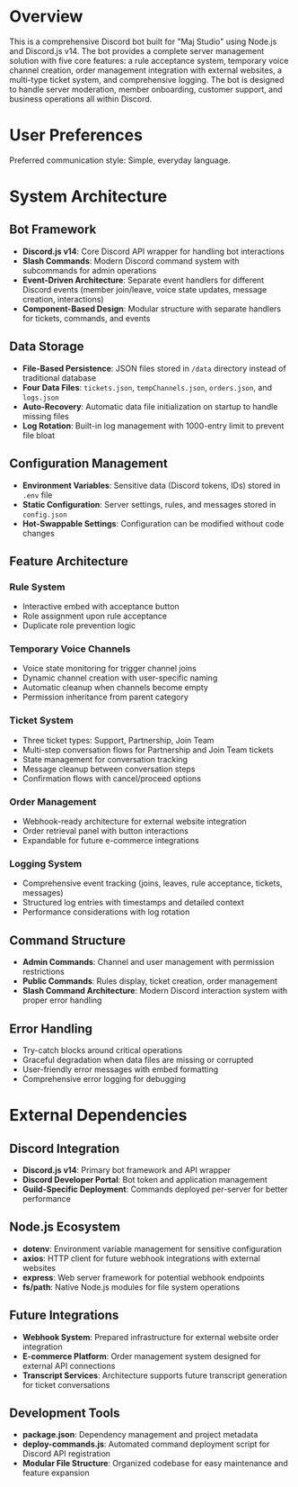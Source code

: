 # Overview

This is a comprehensive Discord bot built for "Maj Studio" using Node.js and Discord.js v14. The bot provides a complete server management solution with five core features: a rule acceptance system, temporary voice channel creation, order management integration with external websites, a multi-type ticket system, and comprehensive logging. The bot is designed to handle server moderation, member onboarding, customer support, and business operations all within Discord.

# User Preferences

Preferred communication style: Simple, everyday language.

# System Architecture

## Bot Framework
- **Discord.js v14**: Core Discord API wrapper for handling bot interactions
- **Slash Commands**: Modern Discord command system with subcommands for admin operations
- **Event-Driven Architecture**: Separate event handlers for different Discord events (member join/leave, voice state updates, message creation, interactions)
- **Component-Based Design**: Modular structure with separate handlers for tickets, commands, and events

## Data Storage
- **File-Based Persistence**: JSON files stored in `/data` directory instead of traditional database
- **Four Data Files**: `tickets.json`, `tempChannels.json`, `orders.json`, and `logs.json`
- **Auto-Recovery**: Automatic data file initialization on startup to handle missing files
- **Log Rotation**: Built-in log management with 1000-entry limit to prevent file bloat

## Configuration Management
- **Environment Variables**: Sensitive data (Discord tokens, IDs) stored in `.env` file
- **Static Configuration**: Server settings, rules, and messages stored in `config.json`
- **Hot-Swappable Settings**: Configuration can be modified without code changes

## Feature Architecture

### Rule System
- Interactive embed with acceptance button
- Role assignment upon rule acceptance
- Duplicate role prevention logic

### Temporary Voice Channels
- Voice state monitoring for trigger channel joins
- Dynamic channel creation with user-specific naming
- Automatic cleanup when channels become empty
- Permission inheritance from parent category

### Ticket System
- Three ticket types: Support, Partnership, Join Team
- Multi-step conversation flows for Partnership and Join Team tickets
- State management for conversation tracking
- Message cleanup between conversation steps
- Confirmation flows with cancel/proceed options

### Order Management
- Webhook-ready architecture for external website integration
- Order retrieval panel with button interactions
- Expandable for future e-commerce integrations

### Logging System
- Comprehensive event tracking (joins, leaves, rule acceptance, tickets, messages)
- Structured log entries with timestamps and detailed context
- Performance considerations with log rotation

## Command Structure
- **Admin Commands**: Channel and user management with permission restrictions
- **Public Commands**: Rules display, ticket creation, order management
- **Slash Command Architecture**: Modern Discord interaction system with proper error handling

## Error Handling
- Try-catch blocks around critical operations
- Graceful degradation when data files are missing or corrupted
- User-friendly error messages with embed formatting
- Comprehensive error logging for debugging

# External Dependencies

## Discord Integration
- **Discord.js v14**: Primary bot framework and API wrapper
- **Discord Developer Portal**: Bot token and application management
- **Guild-Specific Deployment**: Commands deployed per-server for better performance

## Node.js Ecosystem
- **dotenv**: Environment variable management for sensitive configuration
- **axios**: HTTP client for future webhook integrations with external websites
- **express**: Web server framework for potential webhook endpoints
- **fs/path**: Native Node.js modules for file system operations

## Future Integrations
- **Webhook System**: Prepared infrastructure for external website order integration
- **E-commerce Platform**: Order management system designed for external API connections
- **Transcript Services**: Architecture supports future transcript generation for ticket conversations

## Development Tools
- **package.json**: Dependency management and project metadata
- **deploy-commands.js**: Automated command deployment script for Discord API registration
- **Modular File Structure**: Organized codebase for easy maintenance and feature expansion